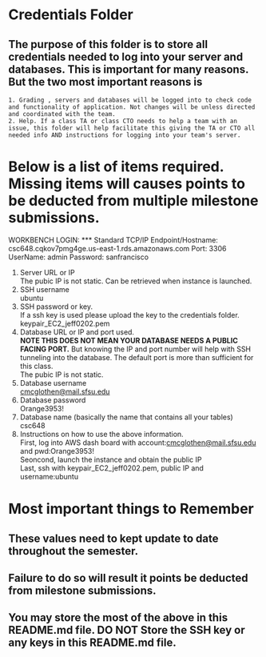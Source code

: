 # Credentials Folder

## The purpose of this folder is to store all credentials needed to log into your server and databases. This is important for many reasons. But the two most important reasons is
    1. Grading , servers and databases will be logged into to check code and functionality of application. Not changes will be unless directed and coordinated with the team.
    2. Help. If a class TA or class CTO needs to help a team with an issue, this folder will help facilitate this giving the TA or CTO all needed info AND instructions for logging into your team's server. 


# Below is a list of items required. Missing items will causes points to be deducted from multiple milestone submissions.


WORKBENCH LOGIN: 
*** Standard TCP/IP
Endpoint/Hostname: csc648.cqkov7pmg4ge.us-east-1.rds.amazonaws.com
Port: 3306 
UserName: admin
Password: sanfrancisco


1. Server URL or IP  
    The pubic IP is not static. Can be retrieved when instance is launched. 
2. SSH username  
    ubuntu
3. SSH password or key.
    <br> If a ssh key is used please upload the key to the credentials folder.  
    keypair_EC2_jeff0202.pem
4. Database URL or IP and port used.
    <br><strong> NOTE THIS DOES NOT MEAN YOUR DATABASE NEEDS A PUBLIC FACING PORT.</strong> But knowing the IP and port number will help with SSH tunneling into the database. The default port is more than sufficient for this class.  
    The pubic IP is not static.
5. Database username  
    cmcglothen@mail.sfsu.edu
6. Database password  
    Orange3953!
7. Database name (basically the name that contains all your tables)  
    csc648
8. Instructions on how to use the above information.  
    First, log into AWS dash board with account:cmcglothen@mail.sfsu.edu and pwd:Orange3953!  
    Seoncond, launch the instance and obtain the public IP  
    Last, ssh with keypair_EC2_jeff0202.pem, public IP and username:ubuntu  
# Most important things to Remember
## These values need to kept update to date throughout the semester. <br>
## <strong>Failure to do so will result it points be deducted from milestone submissions.</strong><br>
## You may store the most of the above in this README.md file. DO NOT Store the SSH key or any keys in this README.md file.
